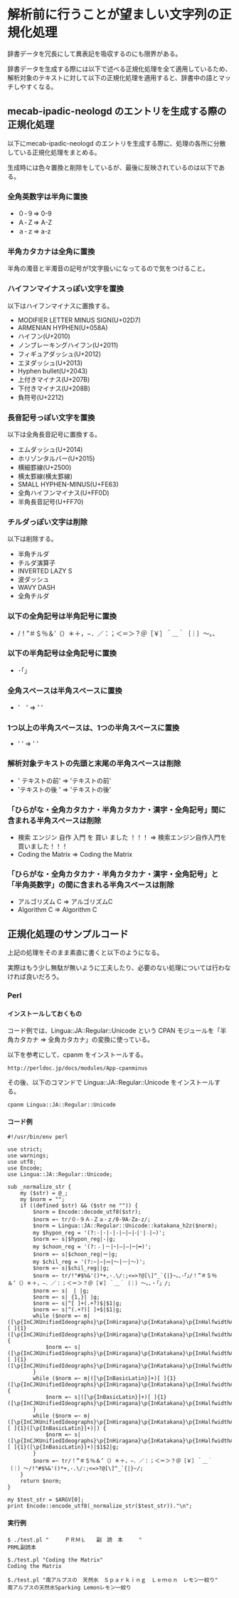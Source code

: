 # 解析前に行うことが望ましい文字列の正規化処理
辞書データを冗長にして異表記を吸収するのにも限界がある。

辞書データを生成する際には以下で述べる正規化処理を全て適用しているため、
解析対象のテキストに対して以下の正規化処理を適用すると、辞書中の語とマッチしやすくなる。

## mecab-ipadic-neologd のエントリを生成する際の正規化処理
以下にmecab-ipadic-neologd のエントリを生成する際に、処理の各所に分散している正規化処理をまとめる。

生成時には色々置換と削除をしているが、最後に反映されているのは以下である。

###  全角英数字は半角に置換
- ０-９=> 0-9
- Ａ-Ｚ=> A-Z
- ａ-ｚ=> a-z

### 半角カタカナは全角に置換
半角の濁音と半濁音の記号が1文字扱いになってるので気をつけること。

### ハイフンマイナスっぽい文字を置換
以下はハイフンマイナスに置換する。

- MODIFIER LETTER MINUS SIGN(U+02D7)
- ARMENIAN HYPHEN(U+058A)
- ハイフン(U+2010)
- ノンブレーキングハイフン(U+2011)
- フィギュアダッシュ(U+2012)
- エヌダッシュ(U+2013)
- Hyphen bullet(U+2043)
- 上付きマイナス(U+207B)
- 下付きマイナス(U+208B)
- 負符号(U+2212)

### 長音記号っぽい文字を置換
以下は全角長音記号に置換する。

- エムダッシュ(U+2014)
- ホリゾンタルバー(U+2015)
- 横細罫線(U+2500)
- 横太罫線(横太罫線)
- SMALL HYPHEN-MINUS(U+FE63)
- 全角ハイフンマイナス(U+FF0D)
- 半角長音記号(U+FF70)

### チルダっぽい文字は削除
以下は削除する。

- 半角チルダ
- チルダ演算子
- INVERTED LAZY S
- 波ダッシュ
- WAVY DASH
- 全角チルダ

### 以下の全角記号は半角記号に置換

- /！”＃＄％＆’（）＊＋，−．／：；＜＝＞？＠［￥］＾＿｀｛｜｝〜。、

### 以下の半角記号は全角記号に置換

- ･｢｣

### 全角スペースは半角スペースに置換
- '　' => ' '

### 1つ以上の半角スペースは、1つの半角スペースに置換
- '          ' => ' '

### 解析対象テキストの先頭と末尾の半角スペースは削除
- '   テキストの前' => 'テキストの前'
- 'テキストの後   ' => 'テキストの後'

### 「ひらがな・全角カタカナ・半角カタカナ・漢字・全角記号」間に含まれる半角スペースは削除
- 検索 エンジン 自作 入門 を 買い ました ！！！ =>  検索エンジン自作入門を買いました！！！
- Coding the Matrix => Coding the Matrix

### 「ひらがな・全角カタカナ・半角カタカナ・漢字・全角記号」と「半角英数字」の間に含まれる半角スペースは削除
- アルゴリズム C => アルゴリズムC
- Algorithm C => Algorithm C

## 正規化処理のサンプルコード
上記の処理をそのまま素直に書くと以下のようになる。

実際はもう少し無駄が無いように工夫したり、必要のない処理については行わなければ良いだろう。

### Perl

#### インストールしておくもの
コード例では、Lingua::JA::Regular::Unicode という CPAN モジュールを「半角カタカナ => 全角カタカナ」の変換に使っている。

以下を参考にして、cpanm をインストールする。

    http://perldoc.jp/docs/modules/App-cpanminus

その後、以下のコマンドで Lingua::JA::Regular::Unicode をインストールする。

    cpanm Lingua::JA::Regular::Unicode

#### コード例

    #!/usr/bin/env perl

    use strict;
    use warnings;
    use utf8;
    use Encode;
    use Lingua::JA::Regular::Unicode;

    sub _normalize_str {
        my ($str) = @_;
        my $norm = "";
        if ((defined $str) && ($str ne "")) {
            $norm = Encode::decode_utf8($str);
            $norm =~ tr/０-９Ａ-Ｚａ-ｚ/0-9A-Za-z/;
            $norm = Lingua::JA::Regular::Unicode::katakana_h2z($norm);
            my $hypon_reg = '(?:˗|֊|‐|‑|‒|–|⁃|⁻|₋|−)';
            $norm =~ s|$hypon_reg|-|g;
            my $choon_reg = '(?:﹣|－|ｰ|—|―|─|━)';
            $norm =~ s|$choon_reg|ー|g;
            my $chil_reg = '(?:~|∼|∾|〜|〰|～)';
            $norm =~ s|$chil_reg||g;
            $norm =~ tr/!"#$%&'()*+,-.\/:;<=>?@[\]^_`{|}~｡､･｢｣/！”＃＄％＆’（）＊＋，−．／：；＜＝＞？＠［￥］＾＿｀｛｜｝〜。、・「」/;
            $norm =~ s|　| |g;
            $norm =~ s| {1,}| |g;
            $norm =~ s|^[ ]+(.+?)$|$1|g;
            $norm =~ s|^(.+?)[ ]+$|$1|g;
            while ($norm =~ m|([\p{InCJKUnifiedIdeographs}\p{InHiragana}\p{InKatakana}\p{InHalfwidthAndFullwidthForms}\p{InCJKSymbolsAndPunctuation}]+)[ ]{1}([\p{InCJKUnifiedIdeographs}\p{InHiragana}\p{InKatakana}\p{InHalfwidthAndFullwidthForms}\p{InCJKSymbolsAndPunctuation}]+)|) {
                $norm =~ s|([\p{InCJKUnifiedIdeographs}\p{InHiragana}\p{InKatakana}\p{InHalfwidthAndFullwidthForms}\p{InCJKSymbolsAndPunctuation}]+)[ ]{1}([\p{InCJKUnifiedIdeographs}\p{InHiragana}\p{InKatakana}\p{InHalfwidthAndFullwidthForms}\p{InCJKSymbolsAndPunctuation}]+)|$1$2|g;
            }
            while ($norm =~ m|([\p{InBasicLatin}]+)[ ]{1}([\p{InCJKUnifiedIdeographs}\p{InHiragana}\p{InKatakana}\p{InHalfwidthAndFullwidthForms}\p{InCJKSymbolsAndPunctuation}]+)|) {
                $norm =~ s|([\p{InBasicLatin}]+)[ ]{1}([\p{InCJKUnifiedIdeographs}\p{InHiragana}\p{InKatakana}\p{InHalfwidthAndFullwidthForms}\p{InCJKSymbolsAndPunctuation}]+)|$1$2|g;
            }
            while ($norm =~ m|([\p{InCJKUnifiedIdeographs}\p{InHiragana}\p{InKatakana}\p{InHalfwidthAndFullwidthForms}\p{InCJKSymbolsAndPunctuation}]+)[ ]{1}([\p{InBasicLatin}]+)|) {
                $norm =~ s|([\p{InCJKUnifiedIdeographs}\p{InHiragana}\p{InKatakana}\p{InHalfwidthAndFullwidthForms}\p{InCJKSymbolsAndPunctuation}]+)[ ]{1}([\p{InBasicLatin}]+)|$1$2|g;
            }
            $norm =~ tr/！”＃＄％＆’（）＊＋，−．／：；＜＝＞？＠［￥］＾＿｀｛｜｝〜/!"#$%&'()*+,-.\/:;<=>?@[\]^_`{|}~/;
        }
        return $norm;
    }

    my $test_str = $ARGV[0];
    print Encode::encode_utf8(_normalize_str($test_str))."\n";

#### 実行例

    $ ./test.pl "　　　ＰＲＭＬ　　副　読　本　　　"
    PRML副読本

    $./test.pl "Coding the Matrix"
    Coding the Matrix

    $./test.pl "南アルプスの　天然水　Ｓｐａｒｋｉｎｇ　Ｌｅｍｏｎ　レモン一絞り"
    南アルプスの天然水Sparking Lemonレモン一絞り
